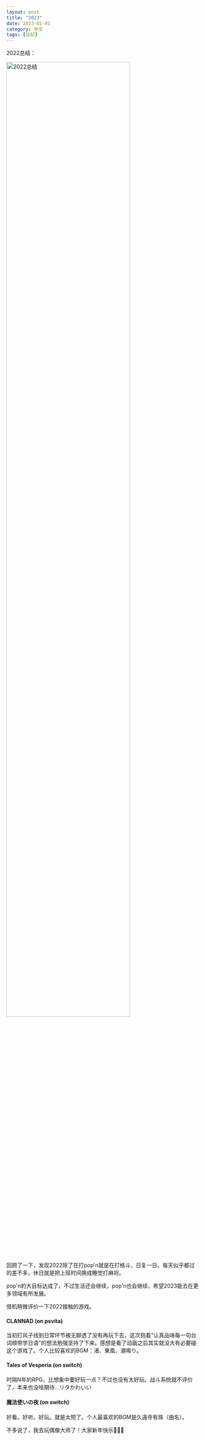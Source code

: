 ```yaml
---
layout: post
title: "2023"
date: 2023-01-01
category: 中文
tags: [日記]
---
```


2022总结：

<img style="width: 80%" src="{{ site.url }}/assets/2023-01-01/2022.png" alt="2022总结">

回顾了一下，发现2022除了在打pop'n就是在打格斗，日复一日，每天似乎都过的差不多，休日就是把上班时间换成睡觉打麻将。

pop'n的大目标达成了，不过生活还会继续，pop'n也会继续，希望2023能去在更多领域有所发展。

借机稍微评价一下2022接触的游戏。

#### CLANNAD (on psvita)

当初打风子线到日常环节被无聊透了没有再玩下去，这次抱着"认真品味每一句台词顺带学日语"的想法勉强坚持了下来。感想是看了动画之后其实就没大有必要碰这个游戏了。个人比较喜欢的BGM：渚、東風、潮鳴り。

#### Tales of Vesperia (on switch)

时隔N年的RPG，比想象中要好玩一点？不过也没有太好玩。战斗系统就不评价了，本来也没啥期待...リタかわいい

#### 魔法使いの夜 (on switch)

好看。好听。好玩。就是太短了。个人最喜欢的BGM是久遠寺有珠（曲名）。

不多说了，我去玩偶像大师了！大家新年快乐🌹🌹🌹